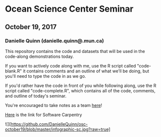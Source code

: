 # Ocean Science Center Seminar
## October 19, 2017
### Danielle Quinn (danielle.quinn@.mun.ca)

This repository contains the code and datasets that will be used in the code-along demonstrations today.

If you want to actively code along with me, use the R script called "code-blank.R" it contains comments and an outline of what we'll be doing, but you'll need to type the code in as we go.

If you'd rather have the code in front of you while following along, use the R script called "code-complete.R", which contains all of the code, comments, and outline of today's seminar.

You're encouraged to take notes as a team [here](https://etherpad.net/p/osc-19october2017)!

[Here](https://software-carpentry.org/) is the link for Software Carpentry 

![][https://github.com/DanielleQuinn/osc-october19/blob/master/infographic-sc.jpg?raw=true]

